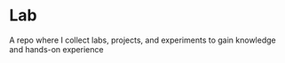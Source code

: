 # Lab
A repo where I collect labs, projects, and experiments to gain knowledge and hands-on experience
